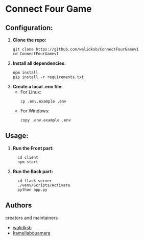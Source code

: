 # Connect Four Game

## Configuration:

1. **Clone the repo:**
   ```
   git clone https://github.com/walidksb/ConnectFourGamev1
   cd ConnectFourGamev1
   ```
2. **Install all dependencies:**
      ```
   npm install
   pip install -r requirements.txt
      ```
3. **Create a local .env file:**
   * For Linux:
      ```
     cp .env.example .env
      ```
   * For Windows:
      ```
     copy .env.example .env
      ```
## Usage:
1. **Run the Front part:**
   ```
     cd client
     npm start
   ```
2. **Run the Back part:**
   ```
     cd flask-server
     ./venv/Scripts/Activate
     python app.py
   ```
## Authors

creators and maintainers

-   [walidksb](https://github.com/walidksb)
-   [kameliabouamara](https://github.com/kameliabouamara)
